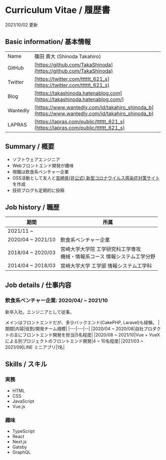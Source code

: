 # Curriculum Vitae / 履歴書
2021/10/02 更新

## Basic information/ 基本情報
|||
|---|---|
|Name  |篠田 貴大 (Shinoda Takahiro) |
|GitHub|[https://github.com/TakaShinoda](https://github.com/TakaShinoda)|
|Twitter|[https://twitter.com/tttttt_621_s](https://twitter.com/tttttt_621_s)|
|Blog  |[https://takashinoda.hatenablog.com](https://takashinoda.hatenablog.com/)  |
|Wantedly|[https://www.wantedly.com/id/takahiro_shinoda_b](https://www.wantedly.com/id/takahiro_shinoda_b)|
|LAPRAS|[https://lapras.com/public/tttttt_621_s](https://lapras.com/public/tttttt_621_s)|



<!-- |Speaker Deck|[https://speakerdeck.com/takashinoda](https://speakerdeck.com/takashinoda)| -->




## Summary / 概要
- ソフトウェアエンジニア
- Webフロントエンド開発が趣味
- 現職は飲食系ベンチャー企業
- OSS活動として友人と[宮崎県(非公式) 新型コロナウイルス感染症対策サイト](https://github.com/covid19-miyazaki/covid19)を作成
- 技術ブログも定期的に投稿


## Job history / 職歴
|期間|所属|
|---|---|
|2021/11 ~ ||
|2020/04 ~ 2021/10|飲食系ベンチャー企業|
|2018/04 ~ 2020/03|宮崎大学大学院 工学研究科工学専攻<br />機械・情報系コース 情報システム工学分野|
|2014/04 ~ 2018/03|宮崎大学大学 工学部 情報システム工学科|



## Job details / 仕事内容

### 飲食系ベンチャー企業: 2020/04/ ~ 2021/10
新卒入社。エンジニアとして従事。

メインはフロントエンドだが、多少バックエンド(CakePHP, Laravel)も経験。
|期間|内容|役割/開発チーム規模|
|---|---|--|
|2020/04 ~ 2020/08|自社プロダクトの主にフロントエンド開発を担当|5名程度|
|2020/08 ~ 2021/10|Vue + VueXによる別プロジェクトのフロントエンド開発|4 ~ 10名程度|
|2021/03 ~ 2021/09|LINE ミニアプリ|1名|


## Skills / スキル
### 実務
- HTML
- CSS
- JavaScript
- Vue.js


### 趣味
- TypeScript
- React
- Next.js
- Gatsby
- GraphQL